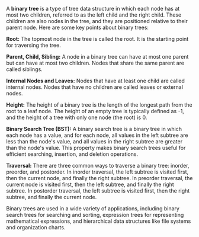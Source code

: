 A **binary tree** is a type of tree data structure in which each node has at most two children, referred to as the left child and the right child. These children are also nodes in the tree, and they are positioned relative to their parent node. Here are some key points about binary trees:

**Root:** The topmost node in the tree is called the root. It is the starting point for traversing the tree.

**Parent, Child, Sibling:** A node in a binary tree can have at most one parent but can have at most two children. Nodes that share the same parent are called siblings.

**Internal Nodes and Leaves:** Nodes that have at least one child are called internal nodes. Nodes that have no children are called leaves or external nodes.

**Height:** The height of a binary tree is the length of the longest path from the root to a leaf node. The height of an empty tree is typically defined as -1, and the height of a tree with only one node (the root) is 0.

**Binary Search Tree (BST):** A binary search tree is a binary tree in which each node has a value, and for each node, all values in the left subtree are less than the node's value, and all values in the right subtree are greater than the node's value. This property makes binary search trees useful for efficient searching, insertion, and deletion operations.

**Traversal:** There are three common ways to traverse a binary tree: inorder, preorder, and postorder. In inorder traversal, the left subtree is visited first, then the current node, and finally the right subtree. In preorder traversal, the current node is visited first, then the left subtree, and finally the right subtree. In postorder traversal, the left subtree is visited first, then the right subtree, and finally the current node.

Binary trees are used in a wide variety of applications, including binary search trees for searching and sorting, expression trees for representing mathematical expressions, and hierarchical data structures like file systems and organization charts.




